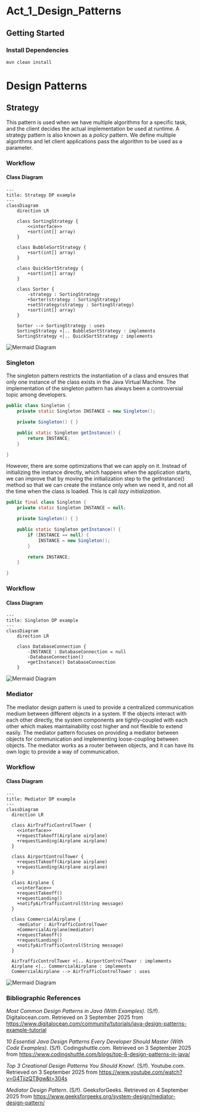# Act_1_Design_Patterns

## Getting Started

### Install Dependencies
```console
mvn clean install
```

# Design Patterns

## Strategy
   
This pattern is used when we have multiple algorithms for a specific task, and the client decides the actual implementation be used at runtime. A strategy pattern is also known as a _policy_ pattern. We define multiple algorithms and let client applications pass the algorithm to be used as a parameter.

### Workflow

#### Class Diagram

```
---
title: Strategy DP example
---
classDiagram
    direction LR

    class SortingStrategy {
        <<interface>>
        +sort(int[] array)
    }

    class BubbleSortStrategy {
        +sort(int[] array)
    }

    class QuickSortStrategy {
        +sort(int[] array)
    }

    class Sorter {
        -strategy : SortingStrategy
        +Sorter(strategy : SortingStrategy)
        +setStrategy(strategy : SortingStrategy)
        +sort(int[] array)
    }

    Sorter --> SortingStrategy : uses
    SortingStrategy <|.. BubbleSortStrategy : implements
    SortingStrategy <|.. QuickSortStrategy : implements
```

![Mermaid Diagram](./mermaid-diagram-strategy-dp.png)

### Singleton

The singleton pattern restricts the instantiation of a class and ensures that only one instance of the class exists in the Java Virtual Machine. The implementation of the singleton pattern has always been a controversial topic among developers.

```java
public class Singleton {
    private static Singleton INSTANCE = new Singleton();

    private Singleton() { }

    public static Singleton getInstance() {
        return INSTANCE;
    }

}
```

However, there are some optimizations that we can apply on it. Instead of initializing the instance directly, which happens when the application starts, we can improve that by moving the initialization step to the getInstance() method so that we can create the instance only when we need it, and not all the time when the class is loaded. This is call _lazy initialization_.

```java
public final class Singleton {
    private static Singleton INSTANCE = null;

    private Singleton() { }

    public static Singleton getInstance() {
        if (INSTANCE == null) {
            INSTANCE = new Singleton();
        }

        return INSTANCE;
    }

}
```

### Workflow

#### Class Diagram

```
---
title: Singleton DP example
---
classDiagram
    direction LR

    class DatabaseConnection {
        -INSTANCE : DatabaseConnection = null
        -DatabaseConnection()
        +getInstance() DatabaseConnection
    }
```

![Mermaid Diagram](./mermaid-diagram-singleton-dp.png)

### Mediator

The mediator design pattern is used to provide a centralized communication medium between different objects in a system. If the objects interact with each other directly, the system components are tightly-coupled with each other which makes maintainability cost higher and not flexible to extend easily. The mediator pattern focuses on providing a mediator between objects for communication and implementing loose-coupling between objects. The mediator works as a router between objects, and it can have its own logic to provide a way of communication.

### Workflow

#### Class Diagram

```
---
title: Mediator DP example
---
classDiagram
  direction LR

  class AirTrafficControlTower {
    <<interface>>
    +requestTakeoff(Airplane airplane)
    +requestLanding(Airplane airplane)
  }

  class AirportControlTower {
    +requestTakeoff(Airplane airplane)
    +requestLanding(Airplane airplane)
  }
  
  class Airplane {
    <<interface>>
    +requestTakeoff()
    +requestLanding()
    +notifyAirTrafficControl(String message)
  }

  class CommercialAirplane {
    -mediator : AirTrafficControlTower
    +CommercialAirplane(mediator)
    +requestTakeoff()
    +requestLanding()
    +notifyAirTrafficControl(String message)
  }

  AirTrafficControlTower <|.. AirportControlTower : implements
  Airplane <|.. CommercialAirplane : implements
  CommercialAirplane --> AirTrafficControlTower : uses
```

![Mermaid Diagram](./mermaid-diagram-mediator-dp.png)

### Bibliographic References

_Most Common Design Patterns in Java (With Examples)_. (S/f). Digitalocean.com. Retrieved on 3 September 2025 from https://www.digitalocean.com/community/tutorials/java-design-patterns-example-tutorial

_10 Essential Java Design Patterns Every Developer Should Master (With Code Examples)_. (S/f). Codingshuttle.com. Retrieved on 3 September 2025 from https://www.codingshuttle.com/blogs/top-8-design-patterns-in-java/

_Top 3 Creational Design Patterns You Should Know!_. (S/f). Youtube.com. Retrieved on 3 September 2025 from https://www.youtube.com/watch?v=G4TjjzQT8gw&t=304s

_Mediator Design Pattern_. (S/f). GeeksforGeeks. Retrieved on 4 September 2025 from https://www.geeksforgeeks.org/system-design/mediator-design-pattern/

